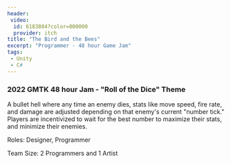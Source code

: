 ```yaml
---
header:
 video:
  id: 6183804?color=000000
  provider: itch
title: "The Bird and the Bees"
excerpt: "Programmer - 48 hour Game Jam"
tags: 
 - Unity 
 - C#
---
```

<h3>2022 GMTK 48 hour Jam - "Roll of the Dice" Theme</h3>

A bullet hell where any time an enemy dies, stats like move speed, fire rate, and damage are adjusted depending on that enemy's current "number tick." Players are incentivized to wait for the best number to maximize their stats, and minimize their enemies.    

Roles: Designer, Programmer

Team Size: 2 Programmers and 1 Artist